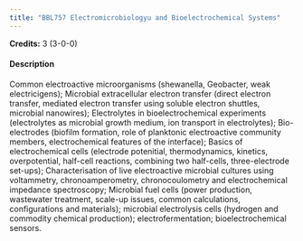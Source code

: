 ```yaml
---
title: "BBL757 Electromicrobiologyu and Bioelectrochemical Systems"
---
```

**Credits:** 3 (3-0-0)

#### Description
Common electroactive microorganisms (shewanella, Geobacter, weak electricigens); Microbial extracellular electron transfer (direct electron transfer, mediated electron transfer using soluble electron shuttles, microbial nanowires); Electrolytes in bioelectrochemical experiments (electrolytes as microbial growth medium, ion transport in electrolytes); Bio-electrodes (biofilm formation, role of planktonic electroactive community members, electrochemical features of the interface); Basics of electrochemical cells (electrode potenitial, thermodynamics, kinetics, overpotential, half-cell reactions, combining two half-cells, three-electrode set-ups); Characterisation of live electroactive microbial cultures using voltammetry, chronoamperometry, chronocoulometry and electrochemical impedance spectroscopy; Microbial fuel cells (power production, wastewater treatment, scale-up issues, common calculations, configurations and materials); microbial electrolysis cells (hydrogen and commodity chemical production); electrofermentation; bioelectrochemical sensors.